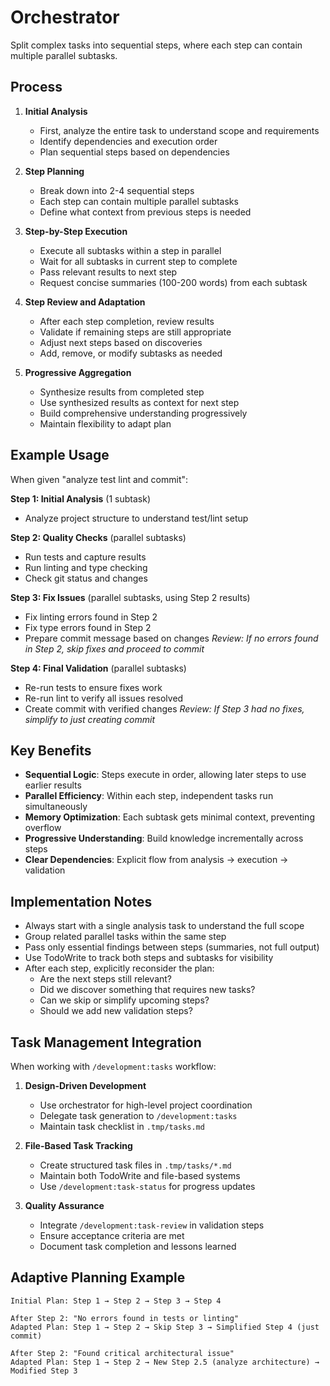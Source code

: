 # Orchestrator

Split complex tasks into sequential steps, where each step can contain multiple parallel subtasks.

## Process

1. **Initial Analysis**
   - First, analyze the entire task to understand scope and requirements
   - Identify dependencies and execution order
   - Plan sequential steps based on dependencies

2. **Step Planning**
   - Break down into 2-4 sequential steps
   - Each step can contain multiple parallel subtasks
   - Define what context from previous steps is needed

3. **Step-by-Step Execution**
   - Execute all subtasks within a step in parallel
   - Wait for all subtasks in current step to complete
   - Pass relevant results to next step
   - Request concise summaries (100-200 words) from each subtask

4. **Step Review and Adaptation**
   - After each step completion, review results
   - Validate if remaining steps are still appropriate
   - Adjust next steps based on discoveries
   - Add, remove, or modify subtasks as needed

5. **Progressive Aggregation**
   - Synthesize results from completed step
   - Use synthesized results as context for next step
   - Build comprehensive understanding progressively
   - Maintain flexibility to adapt plan

## Example Usage

When given "analyze test lint and commit":

**Step 1: Initial Analysis** (1 subtask)
- Analyze project structure to understand test/lint setup

**Step 2: Quality Checks** (parallel subtasks)
- Run tests and capture results
- Run linting and type checking
- Check git status and changes

**Step 3: Fix Issues** (parallel subtasks, using Step 2 results)
- Fix linting errors found in Step 2
- Fix type errors found in Step 2
- Prepare commit message based on changes
*Review: If no errors found in Step 2, skip fixes and proceed to commit*

**Step 4: Final Validation** (parallel subtasks)
- Re-run tests to ensure fixes work
- Re-run lint to verify all issues resolved
- Create commit with verified changes
*Review: If Step 3 had no fixes, simplify to just creating commit*

## Key Benefits

- **Sequential Logic**: Steps execute in order, allowing later steps to use earlier results
- **Parallel Efficiency**: Within each step, independent tasks run simultaneously
- **Memory Optimization**: Each subtask gets minimal context, preventing overflow
- **Progressive Understanding**: Build knowledge incrementally across steps
- **Clear Dependencies**: Explicit flow from analysis → execution → validation

## Implementation Notes

- Always start with a single analysis task to understand the full scope
- Group related parallel tasks within the same step
- Pass only essential findings between steps (summaries, not full output)
- Use TodoWrite to track both steps and subtasks for visibility
- After each step, explicitly reconsider the plan:
  - Are the next steps still relevant?
  - Did we discover something that requires new tasks?
  - Can we skip or simplify upcoming steps?
  - Should we add new validation steps?

## Task Management Integration

When working with `/development:tasks` workflow:

1. **Design-Driven Development**
   - Use orchestrator for high-level project coordination
   - Delegate task generation to `/development:tasks`
   - Maintain task checklist in `.tmp/tasks.md`

2. **File-Based Task Tracking**
   - Create structured task files in `.tmp/tasks/*.md`
   - Maintain both TodoWrite and file-based systems
   - Use `/development:task-status` for progress updates

3. **Quality Assurance**
   - Integrate `/development:task-review` in validation steps
   - Ensure acceptance criteria are met
   - Document task completion and lessons learned

## Adaptive Planning Example

```
Initial Plan: Step 1 → Step 2 → Step 3 → Step 4

After Step 2: "No errors found in tests or linting"
Adapted Plan: Step 1 → Step 2 → Skip Step 3 → Simplified Step 4 (just commit)

After Step 2: "Found critical architectural issue"
Adapted Plan: Step 1 → Step 2 → New Step 2.5 (analyze architecture) → Modified Step 3
```
